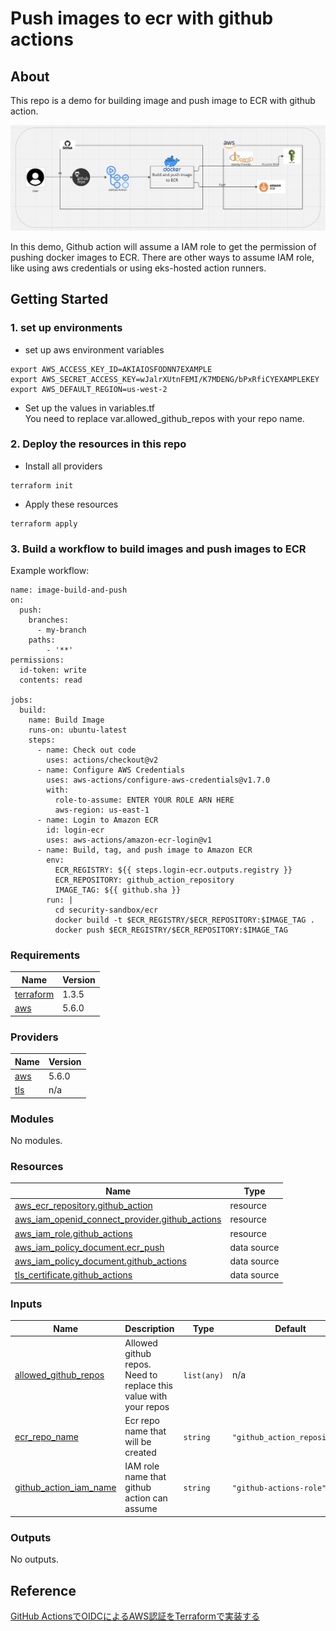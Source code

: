 # Push images to ecr with github actions
## About
This repo is a demo for building image and push image to ECR with github action.

![architect.png](https://github.com/jianxing31/gitHub-action-push-image-to-ecr/blob/master/images/architect.png)

In this demo, Github action will assume a IAM role to get the permission of pushing docker images to ECR. There are other ways to assume IAM role, like using aws credentials or using eks-hosted action runners.

## Getting Started
### 1. set up environments
- set up aws environment variables
```shell
export AWS_ACCESS_KEY_ID=AKIAIOSFODNN7EXAMPLE
export AWS_SECRET_ACCESS_KEY=wJalrXUtnFEMI/K7MDENG/bPxRfiCYEXAMPLEKEY
export AWS_DEFAULT_REGION=us-west-2
```
- Set up the values in variables.tf  
You need to replace var.allowed_github_repos with your repo name.

### 2. Deploy the resources in this repo

- Install all providers
```shell
terraform init
```
- Apply these resources
```shell
terraform apply
```

### 3. Build a workflow to build images and push images to ECR
Example workflow:
```shell
name: image-build-and-push
on:
  push:
    branches:
      - my-branch
    paths:
        - '**'
permissions:
  id-token: write
  contents: read

jobs:
  build:
    name: Build Image
    runs-on: ubuntu-latest
    steps:
      - name: Check out code
        uses: actions/checkout@v2
      - name: Configure AWS Credentials
        uses: aws-actions/configure-aws-credentials@v1.7.0
        with:
          role-to-assume: ENTER YOUR ROLE ARN HERE
          aws-region: us-east-1
      - name: Login to Amazon ECR
        id: login-ecr
        uses: aws-actions/amazon-ecr-login@v1
      - name: Build, tag, and push image to Amazon ECR
        env:
          ECR_REGISTRY: ${{ steps.login-ecr.outputs.registry }}
          ECR_REPOSITORY: github_action_repository
          IMAGE_TAG: ${{ github.sha }}
        run: |
          cd security-sandbox/ecr
          docker build -t $ECR_REGISTRY/$ECR_REPOSITORY:$IMAGE_TAG .
          docker push $ECR_REGISTRY/$ECR_REPOSITORY:$IMAGE_TAG
```

<!-- BEGIN_TF_DOCS -->
### Requirements

| Name | Version |
|------|---------|
| <a name="requirement_terraform"></a> [terraform](#requirement\_terraform) | 1.3.5 |
| <a name="requirement_aws"></a> [aws](#requirement\_aws) | 5.6.0 |

### Providers

| Name | Version |
|------|---------|
| <a name="provider_aws"></a> [aws](#provider\_aws) | 5.6.0 |
| <a name="provider_tls"></a> [tls](#provider\_tls) | n/a |

### Modules

No modules.

### Resources

| Name | Type |
|------|------|
| [aws_ecr_repository.github_action](https://registry.terraform.io/providers/hashicorp/aws/5.6.0/docs/resources/ecr_repository) | resource |
| [aws_iam_openid_connect_provider.github_actions](https://registry.terraform.io/providers/hashicorp/aws/5.6.0/docs/resources/iam_openid_connect_provider) | resource |
| [aws_iam_role.github_actions](https://registry.terraform.io/providers/hashicorp/aws/5.6.0/docs/resources/iam_role) | resource |
| [aws_iam_policy_document.ecr_push](https://registry.terraform.io/providers/hashicorp/aws/5.6.0/docs/data-sources/iam_policy_document) | data source |
| [aws_iam_policy_document.github_actions](https://registry.terraform.io/providers/hashicorp/aws/5.6.0/docs/data-sources/iam_policy_document) | data source |
| [tls_certificate.github_actions](https://registry.terraform.io/providers/hashicorp/tls/latest/docs/data-sources/certificate) | data source |

### Inputs

| Name | Description | Type | Default | Required |
|------|-------------|------|---------|:--------:|
| <a name="input_allowed_github_repos"></a> [allowed\_github\_repos](#input\_allowed\_github\_repos) | Allowed github repos. Need to replace this value with your repos | `list(any)` | n/a | yes |
| <a name="input_ecr_repo_name"></a> [ecr\_repo\_name](#input\_ecr\_repo\_name) | Ecr repo name that will be created | `string` | `"github_action_repository"` | no |
| <a name="input_github_action_iam_name"></a> [github\_action\_iam\_name](#input\_github\_action\_iam\_name) | IAM role name that github action can assume | `string` | `"github-actions-role"` | no |

### Outputs

No outputs.
<!-- END_TF_DOCS -->

## Reference
[GitHub ActionsでOIDCによるAWS認証をTerraformで実装する](https://zenn.dev/nameless_gyoza/articles/github-actions-aws-oidc-by-terraform)
